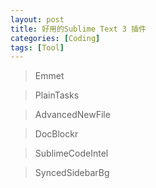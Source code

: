 ```yaml
---
layout: post
title: 好用的Sublime Text 3 插件
categories: [Coding]
tags: [Tool]
---
```


> Emmet

> PlainTasks

> AdvancedNewFile

> DocBlockr

> SublimeCodeIntel

> SyncedSidebarBg